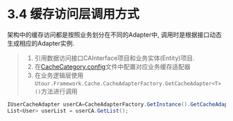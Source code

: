 # 3.4 缓存访问层调用方式
架构中的缓存访问都是按照业务划分在不同的Adapter中, 调用时是根据接口动态生成相应的Adapter实例.
>1. 引用数据访问接口CAInterface项目和业务实体(Entity)项目.
>2. 在[CacheCategory.config](../configintro/dbcategoryconfig.md)文件中配置对应业务缓存适配器
>3. 在业务逻辑层使用```Utour.Framework.Cache.CacheAdapterFactory.GetCacheAdapter<T>()```方法进行调用

```C#
IUserCacheAdapter userCA=CacheAdapterFactory.GetInstance().GetCacheAdapter<IUserCacheAdapter>();
List<User> userList = userCA.GetList();
 ```

